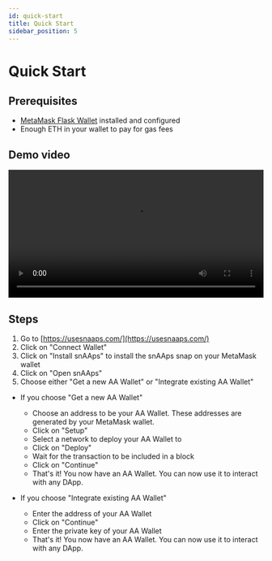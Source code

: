 ```yaml
---
id: quick-start
title: Quick Start
sidebar_position: 5
---
```


# Quick Start

## Prerequisites

- [MetaMask Flask Wallet](https://metamask.io/flask/) installed and configured
- Enough ETH in your wallet to pay for gas fees

## Demo video

<video width="100%" controls>
  <source src="demo-video.mp4" type="video/mp4" />
</video>

## Steps

1. Go to [https://usesnaaps.com/](https://usesnaaps.com/)
2. Click on "Connect Wallet"
3. Click on "Install snAAps" to install the snAAps snap on your MetaMask wallet
4. Click on "Open snAAps"
5. Choose either "Get a new AA Wallet" or "Integrate existing AA Wallet"

- If you choose "Get a new AA Wallet"

  - Choose an address to be your AA Wallet. These addresses are generated by your MetaMask wallet.
  - Click on "Setup"
  - Select a network to deploy your AA Wallet to
  - Click on "Deploy"
  - Wait for the transaction to be included in a block
  - Click on "Continue"
  - That's it! You now have an AA Wallet. You can now use it to interact with any DApp.

- If you choose "Integrate existing AA Wallet"
  - Enter the address of your AA Wallet
  - Click on "Continue"
  - Enter the private key of your AA Wallet
  - That's it! You now have an AA Wallet. You can now use it to interact with any DApp.
